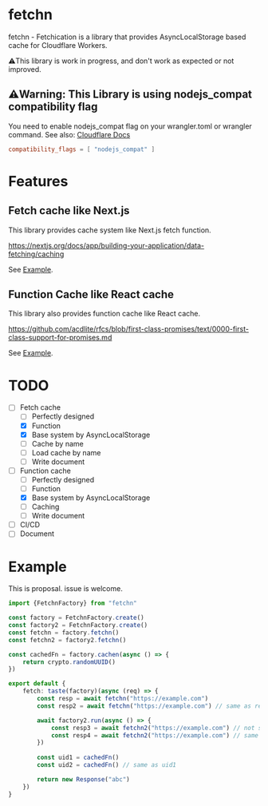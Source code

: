 # fetchn
fetchn - Fetchication is a library that provides AsyncLocalStorage based cache for Cloudflare Workers.

⚠️This library is work in progress, and don't work as expected or not improved.

## ⚠️Warning: This Library is using nodejs_compat compatibility flag

You need to enable nodejs_compat flag on your wrangler.toml or wrangler command.
See also: [Cloudflare Docs](https://developers.cloudflare.com/workers/platform/compatibility-dates/#nodejs-compatibility-flag)

```toml
compatibility_flags = [ "nodejs_compat" ]
```

# Features

## Fetch cache like Next.js

This library provides cache system like Next.js fetch function.

https://nextjs.org/docs/app/building-your-application/data-fetching/caching

See [Example](#example).

## Function Cache like React cache

This library also provides function cache like React cache.

https://github.com/acdlite/rfcs/blob/first-class-promises/text/0000-first-class-support-for-promises.md

See [Example](#example).

# TODO

- [ ] Fetch cache
    - [ ] Perfectly designed 
    - [x] Function
    - [x] Base system by AsyncLocalStorage
    - [ ] Cache by name
    - [ ] Load cache by name
    - [ ] Write document
- [ ] Function cache
    - [ ] Perfectly designed
    - [ ] Function
    - [x] Base system by AsyncLocalStorage
    - [ ] Caching
    - [ ] Write document
- [ ] CI/CD
- [ ] Document

# Example

This is proposal. issue is welcome.

```typescript
import {FetchnFactory} from "fetchn"

const factory = FetchnFactory.create()
const factory2 = FetchnFactory.create()
const fetchn = factory.fetchn()
const fetchn2 = factory2.fetchn()

const cachedFn = factory.cachen(async () => {
    return crypto.randomUUID()
})

export default {
    fetch: taste(factory)(async (req) => {
        const resp = await fetchn("https://example.com")
        const resp2 = await fetchn("https://example.com") // same as resp

        await factory2.run(async () => {
            const resp3 = await fetchn2("https://example.com") // not same as resp, resp2
            const resp4 = await fetchn2("https://example.com") // same as resp3
        })
        
        const uid1 = cachedFn()
        const uid2 = cachedFn() // same as uid1

        return new Response("abc")
    })
}
```
